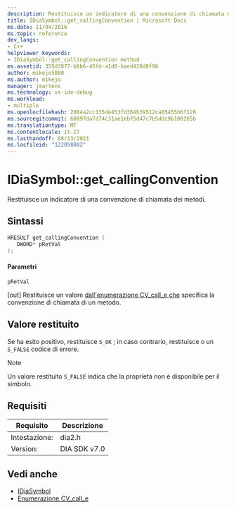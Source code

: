 ```yaml
---
description: Restituisce un indicatore di una convenzione di chiamata dei metodi.
title: IDiaSymbol::get_callingConvention | Microsoft Docs
ms.date: 11/04/2016
ms.topic: reference
dev_langs:
- C++
helpviewer_keywords:
- IDiaSymbol::get_callingConvention method
ms.assetid: 355d3877-b6b6-45fd-a1d8-baed428d8f96
author: mikejo5000
ms.author: mikejo
manager: jmartens
ms.technology: vs-ide-debug
ms.workload:
- multiple
ms.openlocfilehash: 2084a2cc135de453fd364b39512ca85455b6f128
ms.sourcegitcommit: 68897da7d74c31ae1ebf5d47c7b5ddc9b108265b
ms.translationtype: MT
ms.contentlocale: it-IT
ms.lasthandoff: 08/13/2021
ms.locfileid: "122058802"
---
```

# <a name="idiasymbolget_callingconvention"></a>IDiaSymbol::get_callingConvention
Restituisce un indicatore di una convenzione di chiamata dei metodi.

## <a name="syntax"></a>Sintassi

```C++
HRESULT get_callingConvention ( 
   DWORD* pRetVal
);
```

#### <a name="parameters"></a>Parametri
 `pRetVal`

[out] Restituisce un valore [dall'enumerazione CV_call_e che](../../debugger/debug-interface-access/cv-call-e.md) specifica la convenzione di chiamata di un metodo.

## <a name="return-value"></a>Valore restituito
 Se ha esito positivo, restituisce `S_OK` ; in caso contrario, restituisce o un `S_FALSE` codice di errore.

> [!NOTE]
> Un valore restituito `S_FALSE` indica che la proprietà non è disponibile per il simbolo.

## <a name="requirements"></a>Requisiti

|Requisito|Descrizione|
|-----------------|-----------------|
|Intestazione:|dia2.h|
|Version:|DIA SDK v7.0|

## <a name="see-also"></a>Vedi anche
- [IDiaSymbol](../../debugger/debug-interface-access/idiasymbol.md)
- [Enumerazione CV_call_e](../../debugger/debug-interface-access/cv-call-e.md)
